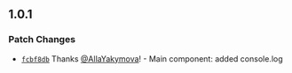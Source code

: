 ## 1.0.1

### Patch Changes

- [`fcbf8db`](https://github.com/AllaYakymova/monorepo-react-template/commit/fcbf8db84f48e8ab85fe1cf80a814db46fb21b15) Thanks [@AllaYakymova](https://github.com/AllaYakymova)! - Main component: added console.log

